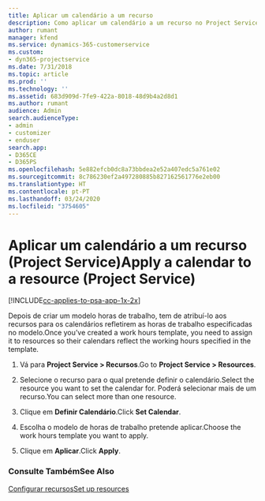 ```yaml
---
title: Aplicar um calendário a um recurso
description: Como aplicar um calendário a um recurso no Project Service
author: rumant
manager: kfend
ms.service: dynamics-365-customerservice
ms.custom:
- dyn365-projectservice
ms.date: 7/31/2018
ms.topic: article
ms.prod: ''
ms.technology: ''
ms.assetid: 683d909d-7fe9-422a-8018-48d9b4a2d8d1
ms.author: rumant
audience: Admin
search.audienceType:
- admin
- customizer
- enduser
search.app:
- D365CE
- D365PS
ms.openlocfilehash: 5e882efcb0dc8a73bbdea2e52a407edc5a761e02
ms.sourcegitcommit: 8c786230ef2a497280885b827162561776e2eb00
ms.translationtype: HT
ms.contentlocale: pt-PT
ms.lasthandoff: 03/24/2020
ms.locfileid: "3754605"
---
```

# <a name="apply-a-calendar-to-a-resource-project-service"></a><span data-ttu-id="a82dc-103">Aplicar um calendário a um recurso (Project Service)</span><span class="sxs-lookup"><span data-stu-id="a82dc-103">Apply a calendar to a resource (Project Service)</span></span>

[!INCLUDE[cc-applies-to-psa-app-1x-2x](../includes/cc-applies-to-psa-app-1x-2x.md)]

<span data-ttu-id="a82dc-104">Depois de criar um modelo horas de trabalho, tem de atribuí-lo aos recursos para os calendários refletirem as horas de trabalho especificadas no modelo.</span><span class="sxs-lookup"><span data-stu-id="a82dc-104">Once you’ve created a work hours template, you need to assign it to resources so their calendars reflect the working hours specified in the template.</span></span>  
  
1.  <span data-ttu-id="a82dc-105">Vá para **Project Service > Recursos**.</span><span class="sxs-lookup"><span data-stu-id="a82dc-105">Go to **Project Service > Resources**.</span></span>  
  
2.  <span data-ttu-id="a82dc-106">Selecione o recurso para o qual pretende definir o calendário.</span><span class="sxs-lookup"><span data-stu-id="a82dc-106">Select the resource you want to set the calendar for.</span></span> <span data-ttu-id="a82dc-107">Poderá selecionar mais de um recurso.</span><span class="sxs-lookup"><span data-stu-id="a82dc-107">You can select more than one resource.</span></span>  
  
3.  <span data-ttu-id="a82dc-108">Clique em **Definir Calendário**.</span><span class="sxs-lookup"><span data-stu-id="a82dc-108">Click **Set Calendar**.</span></span>  
  
4.  <span data-ttu-id="a82dc-109">Escolha o modelo de horas de trabalho pretende aplicar.</span><span class="sxs-lookup"><span data-stu-id="a82dc-109">Choose the work hours template you want to apply.</span></span>  
  
5.  <span data-ttu-id="a82dc-110">Clique em **Aplicar**.</span><span class="sxs-lookup"><span data-stu-id="a82dc-110">Click **Apply**.</span></span>  
  
### <a name="see-also"></a><span data-ttu-id="a82dc-111">Consulte Também</span><span class="sxs-lookup"><span data-stu-id="a82dc-111">See Also</span></span>  
 [<span data-ttu-id="a82dc-112">Configurar recursos</span><span class="sxs-lookup"><span data-stu-id="a82dc-112">Set up resources</span></span>](../project-service/set-up-resources.md)
